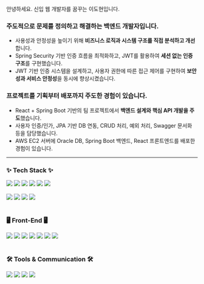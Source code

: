안녕하세요. 신입 웹 개발자를 꿈꾸는 이도현입니다.

### 주도적으로 문제를 정의하고 해결하는 백엔드 개발자입니다.

- 사용성과 안정성을 높이기 위해 **비즈니스 로직과 시스템 구조를 직접 분석하고 개선**합니다.
- Spring Security 기반 인증 흐름을 최적화하고, JWT를 활용하여 **세션 없는 인증 구조**를 구현했습니다.
- JWT 기반 인증 시스템을 설계하고, 사용자 권한에 따른 접근 제어를 구현하여 **보안성과 서비스 안정성**을 동시에 향상시켰습니다.

### 프로젝트를 기획부터 배포까지 주도한 경험이 있습니다.

- React + Spring Boot 기반의 팀 프로젝트에서 **백엔드 설계와 핵심 API 개발을 주도**했습니다.
- 사용자 인증/인가, JPA 기반 DB 연동, CRUD 처리, 예외 처리, Swagger 문서화 등을 담당했습니다.
- AWS EC2 서버에 Oracle DB, Spring Boot 백엔드, React 프론트엔드를 배포한 경험이 있습니다.
---
<h3 align="left">✨ Tech Stack ✨</h3>

<div align="left">
  <img src="https://img.shields.io/badge/Java-%23ED8B00.svg?style=for-the-badge&logo=openjdk&logoColor=white"/>
  <img src="https://img.shields.io/badge/JDK 11-DC0D15?style=for-the-badge"/>
  <img src="https://img.shields.io/badge/Spring Boot-6DB33F?style=for-the-badge&logo=springboot&logoColor=white"/>
  <img src="https://img.shields.io/badge/Spring Security-6DB33F?style=for-the-badge&logo=springsecurity&logoColor=white"/>
  <img src="https://img.shields.io/badge/Spring MVC-6DB33F?style=for-the-badge"/>
  <img src="https://img.shields.io/badge/Spring Data JPA-6DB33F?style=for-the-badge"/>
</div>

<br/>

<div align="left">
  <img src="https://img.shields.io/badge/Oracle-F80000?style=for-the-badge&logo=oracle&logoColor=white"/>
  <img src="https://img.shields.io/badge/JWT-EF2D5E?style=for-the-badge"/>
  <img src="https://img.shields.io/badge/OAuth 2.0-EB5424?style=for-the-badge"/>
  <img src="https://img.shields.io/badge/Gradle-02303A?style=for-the-badge&logo=Gradle&logoColor=white"/>
</div>

<br/>

<h3 align="left">🖥 Front-End 🖥</h3>
<div align="left">
  <img src="https://img.shields.io/badge/JavaScript-%23F7DF1E.svg?style=for-the-badge&logo=javascript&logoColor=black"/>
  <img src="https://img.shields.io/badge/HTML5-%23E34F26.svg?style=for-the-badge&logo=html5&logoColor=white"/>
  <img src="https://img.shields.io/badge/CSS3-%231572B6.svg?style=for-the-badge&logo=css3&logoColor=white"/>
  <img src="https://img.shields.io/badge/React-%2320232a.svg?style=for-the-badge&logo=react&logoColor=%2361DAFB"/>
  <img src="https://img.shields.io/badge/React Router-CA4245?style=for-the-badge&logo=react-router&logoColor=white"/>
  <img src="https://img.shields.io/badge/Prettier-%23F7B93E.svg?style=for-the-badge&logo=prettier&logoColor=black"/>
  <img src="https://img.shields.io/badge/JSP-007ACC?style=for-the-badge&logo=java&logoColor=white"/>
</div>

<br/>

<h3 align="left">🛠 Tools & Communication 🛠</h3>
<div align="left">
  <img src="https://img.shields.io/badge/GitHub-181717.svg?style=for-the-badge&logo=github&logoColor=white"/>
  <img src="https://img.shields.io/badge/Notion-%23000000.svg?style=for-the-badge&logo=notion&logoColor=white"/>
  <img src="https://img.shields.io/badge/Discord-5865F2.svg?style=for-the-badge&logo=discord&logoColor=white"/>
  <img src="https://img.shields.io/badge/Figma-F24E1E.svg?style=for-the-badge&logo=figma&logoColor=white"/>
</div>
